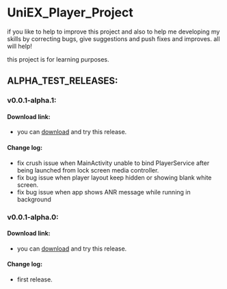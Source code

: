# UniEX_Player_Project

if you like to help to improve this project and also to help me developing my skills by correcting bugs, give suggestions and push fixes and improves. all will help!

this project is for learning purposes.


## ALPHA_TEST_RELEASES:

### v0.0.1-alpha.1:
#### Download link:
 * you can [download](https://github.com/yacine-app/UniEX_Player_BETA/releases/download/v0.0.1-alpha.1/app-debug.apk) and try this release.

#### Change log:
 * fix crush issue when MainActivity unable to bind PlayerService after being launched from lock screen media controller.
 * fix bug issue when player layout keep hidden or showing blank white screen.
 * fix bug issue when app shows ANR message while running in background
  
  
### v0.0.1-alpha.0:
#### Download link:
 * you can [download](https://github.com/yacine-app/UniEX_Player_BETA/releases/download/v0.0.1-alpha.0/app-debug.apk) and try this release.

#### Change log:
 * first release.
